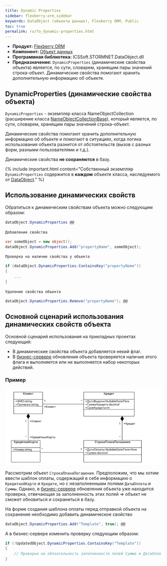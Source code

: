 ```yaml
---
title: Dynamic Properties
sidebar: flexberry-orm_sidebar
keywords: DataObject (объекты данных), Flexberry ORM, Public
toc: true
permalink: ru/fo_dynamic-properties.html
---
```

* **Продукт:** [Flexberry ORM](fo_flexberry-o-r-m.html)
* **Компонент:** [Объект данных](fo_dataobject.html)
* **Программная библиотека:** ICSSoft.STORMNET.DataObject.dll
* **Предназначение:** `DynamicProperties` (динамические свойства объекта) является, по сути, словарем, хранящим пары значений строка-объект. Динамические свойства помогают хранить дополнительную информацию об объекте.

## DynamicProperties (динамические свойства объекта)

`DynamicProperties` - экземпляр класса NameObjectCollection (расширение класса [NameObjectCollectionBase](http://msdn.microsoft.com/ru-ru/library/system.collections.specialized.nameobjectcollectionbase.aspx)), который является, по сути, словарем, хранящим пары значений строка-объект.

Динамические свойства помогают хранить дополнительную информацию об объекте и помогают в ситуациях, когда логика использования объекта разнится от обстоятельств (вызов с разных форм, разными пользователями и т.д.).

Динамические свойства __не сохраняются__ в базу.


{% include important.html content="Собственный экземпляр `DynamicProperties` содержится в __каждом__ объекте класса, наследуемого от [DataObject](fo_dataobject.html)." %}

## Использование динамических свойств

Обратиться к динамическим свойствам объекта можно следующим образом:

```cs
dataObject.DynamicProperties @@
```

`Добавление свойства`

```cs
var someObject = new object();
dataObject.DynamicProperties.Add("propertyName", someObject);
```

`Проверка на наличие свойства у объекта`

```cs
if (dataObject.DynamicProperties.ContainsKey("propertyName"))
{
    ...
}
```

`Удаление свойства объекта`

```cs
dataObject.DynamicProperties.Remove("propertyName"); @@
```

## Основной сценарий использования динамических свойств объекта

Основной сценарий использования на прикладных проектах следующий:

* В динамические свойства объекта добавляется некий флаг.
* В [бизнес-сервере](fo_business--servers--wrapper--business--facade.html) обновления объекта проверяется наличие этого флага и выполняется или не выполняется набор некоторых действий.

### Пример

![image](/images/pages/products/flexberry-orm/dynamic-properties/Templates.PNG)

Рассмотрим объект `СтрокаПланаПогашения`. Предположим, что мы хотим ввести шаблон оплаты, содержащий в себе информацию о `КредитнойКарте` и `Кредите`, но с незаполненными полями `ДатыОплаты` и `Суммы`. Однако, в [бизнес-сервере](fo_business--servers--wrapper--business--facade.html) обновления объекта уже находится проверка, отвечающая за заполненность этих полей => объект не сможет обновиться и сохраниться в базу.

На форме создания шаблона оплаты перед отправкой объекта на сохранение необходимо добавить динамическое свойство 

```cs
dataObject.DynamicProperties.Add("Template", true); @@
```

А в бизнес-сервере изменить проверку следующим образом:

```cs
if (!UpdatedObject.DynamicProperties.ContainsKey("Template"))
{
    // Проверки на обязательность заполненности полей Сумма и ДатаОплаты
}
```


 







